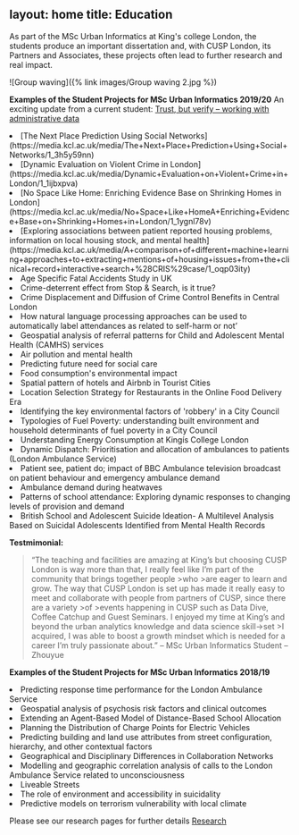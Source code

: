 
layout: home
title: Education
---


As part of the MSc Urban Informatics at King's college London, the students produce an important dissertation and, with CUSP London, its Partners and Associates, these projects often lead to further research and real impact.<br>

![Group waving]({% link images/Group waving 2.jpg %})

**Examples of the Student Projects for MSc Urban Informatics 2019/20**
An exciting update from a current student: [Trust, but verify – working with administrative data](https://kingsgeocomputation.org/2020/02/19/trust-but-verify-working-with-administrative-data/)
<li>[The Next Place Prediction Using Social Networks](https://media.kcl.ac.uk/media/The+Next+Place+Prediction+Using+Social+Networks/1_3h5y59nn)<br>
<li>[Dynamic Evaluation on Violent Crime in London](https://media.kcl.ac.uk/media/Dynamic+Evaluation+on+Violent+Crime+in+London/1_1ijbxpva)<br>
<li>[No Space Like Home: Enriching Evidence Base on Shrinking Homes in London]<br>(https://media.kcl.ac.uk/media/No+Space+Like+HomeA+Enriching+Evidence+Base+on+Shrinking+Homes+in+London/1_1ygnl78v)<br>
<li>[Exploring associations between patient reported housing problems,  information on local housing stock, and mental health](https://media.kcl.ac.uk/media/A+comparison+of+different+machine+learning+approaches+to+extracting+mentions+of+housing+issues+from+the+clinical+record+interactive+search+%28CRIS%29case/1_oqp03ity)<br>
<li>Age Specific Fatal Accidents Study in UK<br>
<li>Crime-deterrent effect from Stop & Search, is it true?<br>
<li>Crime Displacement and Diffusion of Crime Control Benefits in Central London<br>
<li>How natural language processing approaches can be used to automatically label attendances as related to self-harm or not’<br>
<li>Geospatial analysis of referral patterns for Child and Adolescent Mental Health (CAMHS) services<br>
<li>Air pollution and mental health<br>
<li>Predicting future need for social care<br>
<li>Food consumption's environmental impact<br>
<li>Spatial pattern of hotels and Airbnb in Tourist Cities<br>
<li>Location Selection Strategy for Restaurants in the Online Food Delivery Era<br>
<li>Identifying the key environmental factors of 'robbery' in a City Council<br>
<li>Typologies of Fuel Poverty: understanding built environment and household determinants of fuel poverty in a City Council<br>
<li>Understanding Energy Consumption at Kingís College London<br>
<li>Dynamic Dispatch: Prioritisation and allocation of ambulances to patients (London Ambulance Service)<br>
<li>Patient see, patient do; impact of BBC Ambulance television broadcast on patient behaviour and emergency ambulance demand<br>
<li>Ambulance demand during heatwaves<br>
<li>Patterns of school attendance: Exploring dynamic responses to changing levels of provision and demand<br>
<li>British School and Adolescent Suicide Ideation- A Multilevel Analysis Based on Suicidal Adolescents Identified from Mental Health Records<br>

**Testmimonial:**
>“The teaching and facilities are amazing at King’s but choosing CUSP London is way more than that, I really feel like I’m part of the community that brings together people >who >are eager to learn and grow. The way that CUSP London is set up has made it really easy to meet and collaborate with people from partners of CUSP, since there are a variety >of >events happening in CUSP such as Data Dive, Coffee Catchup and Guest Seminars. I enjoyed my time at King’s and beyond the urban analytics knowledge and data science skill->set >I acquired, I was able to boost a growth mindset which is needed for a career I’m truly passionate about.” – MSc Urban Informatics Student – Zhouyue

**Examples of the Student Projects for MSc Urban Informatics 2018/19**
<li>Predicting response time performance for the London Ambulance Service<br>
<li>Geospatial analysis of psychosis risk factors and clinical outcomes<br>
<li>Extending an Agent-Based Model of Distance-Based School Allocation<br>
<li>Planning the Distribution of Charge Points for Electric Vehicles<br>
<li>Predicting building and land use attributes from street configuration, hierarchy, and other contextual factors<br>
<li>Geographical and Disciplinary Differences in Collaboration Networks<br>
<li>Modelling and geographic correlation analysis of calls to the London Ambulance Service related to unconsciousness<br>
<li>Liveable Streets<br>
<li>The role of environment and accessibility in suicidality<br>
<li>Predictive models on terrorism vulnerability with local climate<br>
  
Please see our research pages for further details [Research](Https://cusplondon.ac.uk/research.html)<br>
